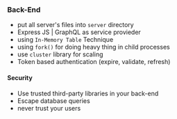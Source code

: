 ### Back-End

-   put all server's files into `server` directory
-   Express JS | GraphQL as service provieder
-   using `In-Memory Table` Technique
-   using `fork()` for doing heavy thing in child processes
-   use `cluster` library for scaling
-   Token based authentication (expire, validate, refresh)

#### Security

-   Use trusted third-party libraries in your back-end
-   Escape database queries
-   never trust your users
